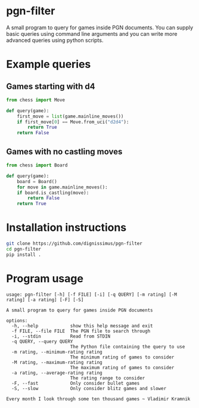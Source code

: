 # pgn-filter

A small program to query for games inside PGN documents. You can supply basic queries using
command line arguments and you can write more advanced queries using python scripts.

# Example queries
## Games starting with d4
```python
from chess import Move

def query(game):
    first_move = list(game.mainline_moves())
    if first_move[0] == Move.from_uci("d2d4"):
        return True
    return False
```
## Games with no castling moves
```python
from chess import Board

def query(game):
    board = Board()
    for move in game.mainline_moves():
    if board.is_castling(move):
        return False
    return True
```

# Installation instructions
```bash
git clone https://github.com/dignissimus/pgn-filter
cd pgn-filter
pip install .
```

# Program usage
```
usage: pgn-filter [-h] [-f FILE] [-i] [-q QUERY] [-m rating] [-M rating] [-a rating] [-F] [-S]

A small program to query for games inside PGN documents

options:
  -h, --help            show this help message and exit
  -f FILE, --file FILE  The PGN file to search through
  -i, --stdin           Read from STDIN
  -q QUERY, --query QUERY
                        The Python file containing the query to use
  -m rating, --minimum-rating rating
                        The minimum rating of games to consider
  -M rating, --maximum-rating rating
                        The maximum rating of games to consider
  -a rating, --average-rating rating
                        The rating range to consider
  -F, --fast            Only consider bullet games
  -S, --slow            Only consider blitz games and slower

Every month I look through some ten thousand games ~ Vladimir Kramnik
```
